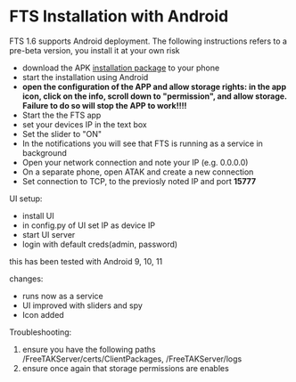 # FTS Installation with Android
FTS 1.6 supports Android deployment. The following instructions refers to a pre-beta version, you install it at your own risk

- download the APK [installation package](https://ssna.box.com/s/6375rsnp2eftxnulonz7h0byduqjyd7l) to  your phone
- start the installation using Android
- **open the configuration of the APP and allow storage rights: in the app icon, click on the info, scroll down to "permission", and allow storage. Failure to do so will stop the APP to work!!!!**
- Start the the FTS app
- set your devices IP in the text box
- Set the slider to "ON"
- In the notifications you will see that FTS is running as a service in background
- Open your network connection and note your IP (e.g. 0.0.0.0)
- On a separate phone, open ATAK and create a new connection
- Set  connection to TCP, to the previosly noted IP and port **15777**

UI setup:
- install UI
- in config.py of UI set IP as device IP
- start UI server
- login with default creds(admin, password)

this has been tested with Android 9, 10, 11

changes:
- runs now as a service
- UI improved with sliders and spy
- Icon added

Troubleshooting:
1. ensure you have the following paths /FreeTAKServer/certs/ClientPackages, /FreeTAKServer/logs
2. ensure once again that storage permissions are enables
